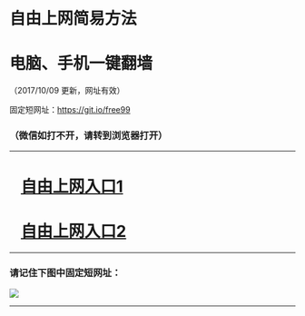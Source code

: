 ﻿# 自由上网简易方法

# 电脑、手机一键翻墙

（2017/10/09 更新，网址有效）

固定短网址：https://git.io/free99

### （微信如打不开，请转到浏览器打开）


***





# &nbsp;&nbsp; <a href="http://ft1231120766.fwq-tz-1001.info/fwqtz01.html?t=10090017118 " target="_blank">自由上网入口1</a>
# &nbsp;&nbsp; <a href="http://ft3051030556.fwq-tz-1002.info/fwqtz02.html?t=100900126288 " target="_blank">自由上网入口2</a>
***

### 请记住下图中固定短网址：

<img src="https://s3-us-west-2.amazonaws.com/fwq-1001/yjfq-20170905okok.png" /> 


***

